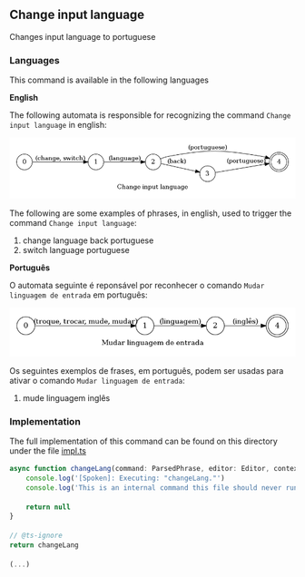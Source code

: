 ## Change input language

Changes input language to portuguese

### Languages

This command is available in the following languages

**English**

The following automata is responsible for recognizing the command `Change input language` in english:

![English](phrase_en-US.png)

The following are some examples of phrases, in english, used to trigger the command `Change input language`:

1. change language back portuguese
2. switch language portuguese

**Português**

O automata seguinte é reponsável por reconhecer o comando `Mudar linguagem de entrada` em português:

![Português](phrase_pt-BR.png)

Os seguintes exemplos de frases, em português, podem ser usadas para ativar o comando `Mudar linguagem de entrada`:

1. mude linguagem inglês

### Implementation

The full implementation of this command can be found on this directory under the file [impl.ts](impl.ts)

```typescript
async function changeLang(command: ParsedPhrase, editor: Editor, context: {}) {
    console.log('[Spoken]: Executing: "changeLang."')
    console.log('This is an internal command this file should never run!')

    return null
}

// @ts-ignore
return changeLang

(...)
```
